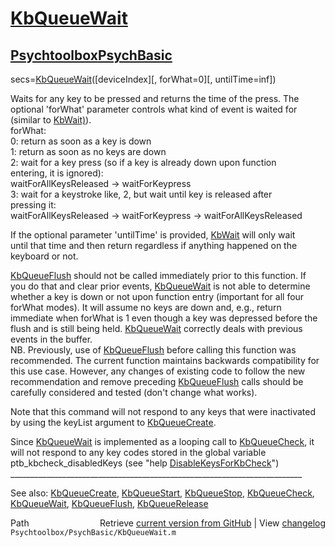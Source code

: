 # [KbQueueWait](KbQueueWait)
## [Psychtoolbox](Psychtoolbox)[PsychBasic](PsychBasic)

secs=[KbQueueWait](KbQueueWait)([deviceIndex][, forWhat=0][, untilTime=inf])  
  
Waits for any key to be pressed and returns the time of the press. The  
optional 'forWhat' parameter controls what kind of event is waited for  
(similar to [KbWait)](KbWait)).  
forWhat:  
0: return as soon as a key is down  
1: return as soon as no keys are down  
2: wait for a key press (so if a key is already down upon function  
   entering, it is ignored):  
   waitForAllKeysReleased -\> waitForKeypress  
3: wait for a keystroke like, 2, but wait until key is released after  
   pressing it:  
   waitForAllKeysReleased -\> waitForKeypress -\> waitForAllKeysReleased  
  
If the optional parameter 'untilTime' is provided, [KbWait](KbWait) will only wait  
until that time and then return regardless if anything happened on the  
keyboard or not.  
  
[KbQueueFlush](KbQueueFlush) should not be called immediately prior to this function. If  
you do that and clear prior events, [KbQueueWait](KbQueueWait) is not able to determine  
whether a key is down or not upon function entry (important for all four  
forWhat modes). It will assume no keys are down and, e.g., return  
immediate when forWhat is 1 even though a key was depressed before the  
flush and is still being held. [KbQueueWait](KbQueueWait) correctly deals with previous  
events in the buffer.  
NB. Previously, use of [KbQueueFlush](KbQueueFlush) before calling this function was  
recommended. The current function maintains backwards compatibility for  
this use case. However, any changes of existing code to follow the new  
recommendation and remove preceding [KbQueueFlush](KbQueueFlush) calls should be  
carefully considered and tested (don't change what works).  
  
Note that this command will not respond to any keys that were inactivated  
by using the keyList argument to [KbQueueCreate](KbQueueCreate).  
  
Since [KbQueueWait](KbQueueWait) is implemented as a looping call to [KbQueueCheck](KbQueueCheck), it  
will not respond to any key codes stored in the global variable  
ptb\_kbcheck\_disabledKeys (see "help [DisableKeysForKbCheck](DisableKeysForKbCheck)")  
\_\_\_\_\_\_\_\_\_\_\_\_\_\_\_\_\_\_\_\_\_\_\_\_\_\_\_\_\_\_\_\_\_\_\_\_\_\_\_\_\_\_\_\_\_\_\_\_\_\_\_\_\_\_\_\_\_\_\_\_\_\_\_\_\_\_\_\_\_\_\_\_\_  
  
See also: [KbQueueCreate](KbQueueCreate), [KbQueueStart](KbQueueStart), [KbQueueStop](KbQueueStop), [KbQueueCheck](KbQueueCheck),  
           [KbQueueWait](KbQueueWait), [KbQueueFlush](KbQueueFlush), [KbQueueRelease](KbQueueRelease)  




<div class="code_header" style="text-align:right;">
  <span style="float:left;">Path&nbsp;&nbsp;</span> <span class="counter">Retrieve <a href=
  "https://raw.github.com/Psychtoolbox-3/Psychtoolbox-3/beta/Psychtoolbox/PsychBasic/KbQueueWait.m">current version from GitHub</a> | View <a href=
  "https://github.com/Psychtoolbox-3/Psychtoolbox-3/commits/beta/Psychtoolbox/PsychBasic/KbQueueWait.m">changelog</a></span>
</div>
<div class="code">
  <code>Psychtoolbox/PsychBasic/KbQueueWait.m</code>
</div>

